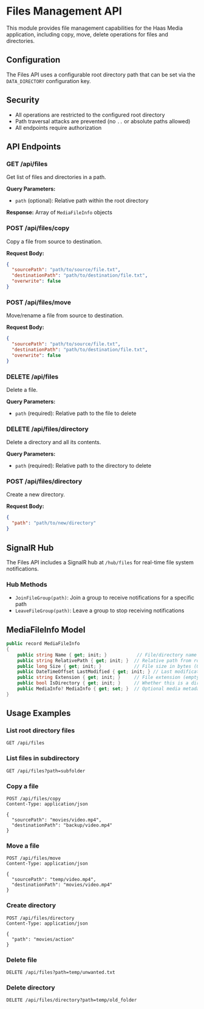 # Files Management API

This module provides file management capabilities for the Haas Media application, including copy, move, delete operations for files and directories.

## Configuration

The Files API uses a configurable root directory path that can be set via the `DATA_DIRECTORY` configuration key.

## Security

- All operations are restricted to the configured root directory
- Path traversal attacks are prevented (no `..` or absolute paths allowed)
- All endpoints require authorization

## API Endpoints

### GET /api/files
Get list of files and directories in a path.

**Query Parameters:**
- `path` (optional): Relative path within the root directory

**Response:** Array of `MediaFileInfo` objects

### POST /api/files/copy
Copy a file from source to destination.

**Request Body:**
```json
{
  "sourcePath": "path/to/source/file.txt",
  "destinationPath": "path/to/destination/file.txt",
  "overwrite": false
}
```

### POST /api/files/move
Move/rename a file from source to destination.

**Request Body:**
```json
{
  "sourcePath": "path/to/source/file.txt",
  "destinationPath": "path/to/destination/file.txt",
  "overwrite": false
}
```

### DELETE /api/files
Delete a file.

**Query Parameters:**
- `path` (required): Relative path to the file to delete

### DELETE /api/files/directory
Delete a directory and all its contents.

**Query Parameters:**
- `path` (required): Relative path to the directory to delete

### POST /api/files/directory
Create a new directory.

**Request Body:**
```json
{
  "path": "path/to/new/directory"
}
```

## SignalR Hub

The Files API includes a SignalR hub at `/hub/files` for real-time file system notifications.

### Hub Methods

- `JoinFileGroup(path)`: Join a group to receive notifications for a specific path
- `LeaveFileGroup(path)`: Leave a group to stop receiving notifications

## MediaFileInfo Model

```csharp
public record MediaFileInfo
{
    public string Name { get; init; }           // File/directory name
    public string RelativePath { get; init; }  // Relative path from root
    public long Size { get; init; }            // File size in bytes (0 for directories)
    public DateTimeOffset LastModified { get; init; } // Last modification time
    public string Extension { get; init; }     // File extension (empty for directories)
    public bool IsDirectory { get; init; }     // Whether this is a directory
    public MediaInfo? MediaInfo { get; set; }  // Optional media metadata for media files
}
```

## Usage Examples

### List root directory files
```http
GET /api/files
```

### List files in subdirectory
```http
GET /api/files?path=subfolder
```

### Copy a file
```http
POST /api/files/copy
Content-Type: application/json

{
  "sourcePath": "movies/video.mp4",
  "destinationPath": "backup/video.mp4"
}
```

### Move a file
```http
POST /api/files/move
Content-Type: application/json

{
  "sourcePath": "temp/video.mp4",
  "destinationPath": "movies/video.mp4"
}
```

### Create directory
```http
POST /api/files/directory
Content-Type: application/json

{
  "path": "movies/action"
}
```

### Delete file
```http
DELETE /api/files?path=temp/unwanted.txt
```

### Delete directory
```http
DELETE /api/files/directory?path=temp/old_folder
```
